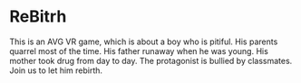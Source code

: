 # ReBitrh
This is an AVG VR game, which is about a boy who is pitiful.
His parents quarrel most of the time. His father runaway when he was young.
His mother took drug from day to  day.
The protagonist is bullied by classmates.
Join us to let him rebirth.
